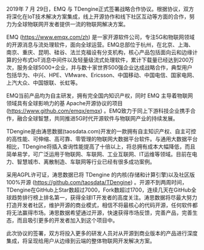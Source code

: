 2019年 7 月 29日，EMQ 与 TDengine正式签署战略合作协议。根据协议，双方将深化在IoT技术解决方案集成，线上开源协作和线下社区互动等方面的合作，努力为全球物联网开发者提供一流的物联网解决方案。

EMQ (https://www.emqx.com/zh) 是一家开源软件公司，专注5G和物联网领域的开源消息与流处理软件，面向全球运营。EMQ总部位于杭州，在北京、上海、南京、重庆、昆明、硅谷、法兰克福设有分支机构，核心产品包括面向云和边缘计算的分布式IoT消息中间件以及轻量级流式处理软件，累计下载量已经达到200万次，服务全球5000+企业，并与数十家世界500强企业达成战略合作，典型用户包括华为、中兴、HPE、VMware、Ericsson、中国移动、中国电信、国家电网、上汽大众、中国银联、长虹等。

EMQ当前产品均为自主研发，拥有完全国内知识产权，同时 EMQ 主导着物联网领域具有全球影响力的基 Apache开源协议的项目 (https://www.github.com/emqx/emqx) 。EMQ致力于同上下游科技企业携手合作，融合全球智慧，共同推进5G时代开源软件与物联网产业的持续发展。

TDengine是由涛思数据(taosdata.com)开发的一款拥有自主知识产权、自主可控的高性能、可伸缩、高可靠、零管理的物联网大数据平台软件。与通用大数据平台相比，TDengine将插入查询性能提高了十倍以上，将总拥有成本大幅降低，而且简单易学，可广泛运用于物联网、车联网、工业互联网、IT运维等领域。目前在电力、智慧城市、离散制造、车联网等行业已经有很多成功案例。

采用AGPL许可证，涛思数据已将 TDengine 的内核(存储和计算引擎)以及社区版100%开源 (https://github.com/taosdata/TDengine) 。开源不到两周时间，TDengine在GitHub上Star数超过7000，Fork数超过1700，连续几天在GitHub全球趋势排行榜上排名第一，获得全球IT开发者的高度关注。涛思数据将尽最大努力打造开发者社区，维护开源的商业模式，相信不将最核心的代码开源，任何软件都将无法赢得市场。涛思数据希望通过开源，快速获得市场反馈，完善产品，完善生态，而且吸引更多的开发者加入到这个项目中。

此次协议的签署，双方将投入更多的研发人员对从开源到商业版本的产品进行深度集成，将呈现给用户从边缘到云端的整体物联网开发解决方案。
